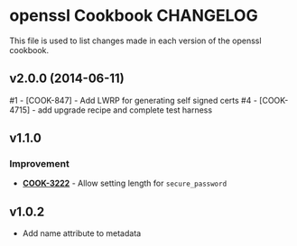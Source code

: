 openssl Cookbook CHANGELOG
==========================
This file is used to list changes made in each version of the openssl cookbook.


v2.0.0 (2014-06-11)
-------------------
#1 - [COOK-847] - Add LWRP for generating self signed certs
#4 - [COOK-4715] - add upgrade recipe and complete test harness


v1.1.0
------
### Improvement
- **[COOK-3222](https://tickets.opscode.com/browse/COOK-3222)** - Allow setting length for `secure_password`

v1.0.2
------
- Add name attribute to metadata
